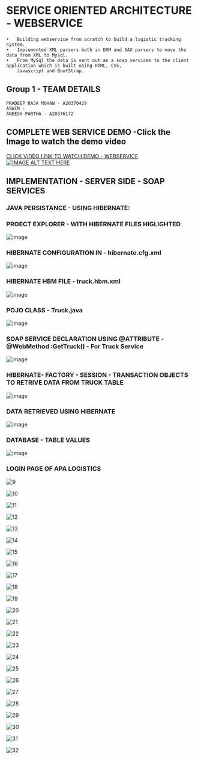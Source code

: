 # SERVICE ORIENTED ARCHITECTURE - WEBSERVICE

```
•	Building webservice from scratch to build a logistic tracking system.
•	Implemented XML parsers both in DOM and SAX parsers to move the data from XML to Mysql.
•	From MySql the data is sent out as a soap services to the client application which is built using HTML, CSS,
	Javascript and BootStrap. 
```

## Group 1 - TEAM DETAILS
	PRADEEP RAJA MOHAN - A20370429 
	ASWIN -
	ANEESH PARTHA - A20376172 
	
## COMPLETE WEB SERVICE DEMO -Click the Image to watch the demo video

[CLICK VIDEO LINK TO WATCH DEMO - WEBSERVICE](http://www.youtube.com/watch?v=gRU0Mn5_wwQ)
[![IMAGE ALT TEXT HERE](https://user-images.githubusercontent.com/17997235/33510385-42502214-d6d1-11e7-89e0-6cdecdc92db0.png)](http://www.youtube.com/watch?v=gRU0Mn5_wwQ)


	
## IMPLEMENTATION - SERVER SIDE - SOAP SERVICES

### JAVA PERSISTANCE - USING HIBERNATE:

### PROECT EXPLORER - WITH HIBERNATE FILES HIGLIGHTED
![image](https://github.com/mpradeep1994/SOA_WEBSERVICE/blob/master/images/1.png "Optional title")

### HIBERNATE CONFIGURATION IN - hibernate.cfg.xml
![image](https://github.com/mpradeep1994/SOA_WEBSERVICE/blob/master/images/2.png "Optional title")

### HIBERNATE HBM FILE - truck.hbm.xml
![image](https://github.com/mpradeep1994/SOA_WEBSERVICE/blob/master/images/3.png "Optional title")

### POJO CLASS - Truck.java
![image](https://github.com/mpradeep1994/SOA_WEBSERVICE/blob/master/images/4.png "Optional title")

### SOAP SERVICE DECLARATION USING @ATTRIBUTE  - @WebMethod :GetTruck() - For Truck Service 
![image](https://github.com/mpradeep1994/SOA_WEBSERVICE/blob/master/images/5.png "Optional title")

### HIBERNATE- FACTORY - SESSION - TRANSACTION OBJECTS TO RETRIVE DATA FROM TRUCK TABLE
![image](https://github.com/mpradeep1994/SOA_WEBSERVICE/blob/master/images/6.png "Optional title")

### DATA RETRIEVED USING HIBERNATE
![image](https://github.com/mpradeep1994/SOA_WEBSERVICE/blob/master/images/7.png "Optional title")

### DATABASE - TABLE VALUES
![image](https://github.com/mpradeep1994/SOA_WEBSERVICE/blob/master/images/8.png "Optional title")

### LOGIN PAGE OF APA LOGISTICS

![9](https://user-images.githubusercontent.com/17997235/33510384-4240acf8-d6d1-11e7-8978-7675763691dd.png)

![10](https://user-images.githubusercontent.com/17997235/33510385-42502214-d6d1-11e7-89e0-6cdecdc92db0.png)

![11](https://user-images.githubusercontent.com/17997235/33510386-4263b46e-d6d1-11e7-80d8-1c0be2e5b6ff.png)

![12](https://user-images.githubusercontent.com/17997235/33510387-4270d658-d6d1-11e7-9bb6-57e60b794c59.png)

![13](https://user-images.githubusercontent.com/17997235/33510388-4280b866-d6d1-11e7-9f62-b0a539772a25.png)

![14](https://user-images.githubusercontent.com/17997235/33510389-428f4962-d6d1-11e7-97b6-43fe3be13982.png)

![15](https://user-images.githubusercontent.com/17997235/33510390-429ce950-d6d1-11e7-8fa8-faf912d80759.png)

![16](https://user-images.githubusercontent.com/17997235/33510391-42a7596c-d6d1-11e7-93e8-d038fb3cb090.png)

![17](https://user-images.githubusercontent.com/17997235/33510392-42b37fe4-d6d1-11e7-979e-dedd8e8a8bea.png)

![18](https://user-images.githubusercontent.com/17997235/33510393-42c125a4-d6d1-11e7-8358-e6b4a90d10f2.png)

![19](https://user-images.githubusercontent.com/17997235/33510394-42d3bb88-d6d1-11e7-81bb-4337a128b5da.png)

![20](https://user-images.githubusercontent.com/17997235/33510395-42e6a5e0-d6d1-11e7-889e-c5c3bd0cb137.png)

![21](https://user-images.githubusercontent.com/17997235/33510396-42f1125a-d6d1-11e7-8a39-7b74db26ccb9.png)

![22](https://user-images.githubusercontent.com/17997235/33510397-4306294c-d6d1-11e7-9d99-3200ef75437a.png)

![23](https://user-images.githubusercontent.com/17997235/33510398-431482bc-d6d1-11e7-9004-c72b5d09c523.png)

![24](https://user-images.githubusercontent.com/17997235/33510399-43269b6e-d6d1-11e7-95f1-7e2d1f3038ac.png)

![25](https://user-images.githubusercontent.com/17997235/33510400-433127d2-d6d1-11e7-9248-4bb6356062a1.png)

![26](https://user-images.githubusercontent.com/17997235/33510401-4345163e-d6d1-11e7-856f-769bb473ac63.png)

![27](https://user-images.githubusercontent.com/17997235/33510402-4351b182-d6d1-11e7-9261-1cb318ab6ade.png)

![28](https://user-images.githubusercontent.com/17997235/33510403-436527e4-d6d1-11e7-98ae-763ec8156454.png)

![29](https://user-images.githubusercontent.com/17997235/33510404-437784d4-d6d1-11e7-8fb2-5e61ce3c64c9.png)

![30](https://user-images.githubusercontent.com/17997235/33510405-4385b8e2-d6d1-11e7-95e1-104b860aa2b9.png)

![31](https://user-images.githubusercontent.com/17997235/33510406-43970ea8-d6d1-11e7-8f4a-e87ad91da094.png)

![32](https://user-images.githubusercontent.com/17997235/33510407-43a761a4-d6d1-11e7-9a97-7865fe02a301.png)
